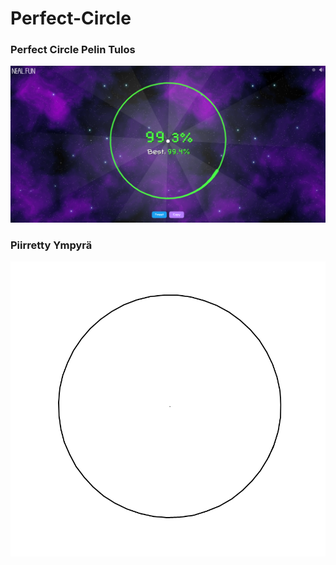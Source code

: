 # Perfect-Circle

### Perfect Circle Pelin Tulos

![alt text](https://github.com/joniik/Perfect-Circle/blob/main/Perfect_CirclePics/Screenshot%202024-01-14%20232535.png "Perfect Circle pelin tulos")

### Piirretty Ympyrä

![alt text](https://github.com/joniik/Perfect-Circle/blob/main/Perfect_CirclePics/Screenshot%202024-01-14%20232514.png "Piirretty Ympyrä")


